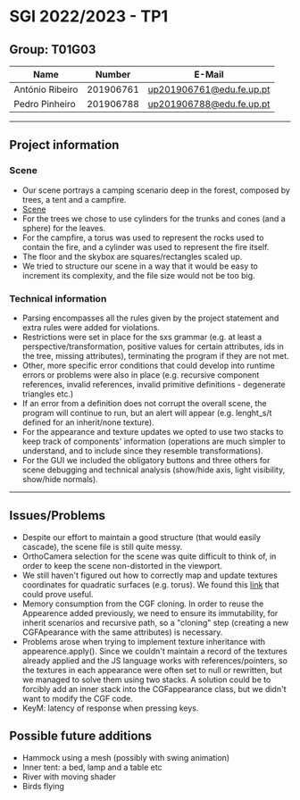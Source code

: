 # SGI 2022/2023 - TP1

## Group: T01G03

| Name             | Number    | E-Mail             |
| ---------------- | --------- | ------------------ |
| António Ribeiro         | 201906761 | up201906761@edu.fe.up.pt|
| Pedro Pinheiro         | 201906788 | up201906788@edu.fe.up.pt|

----

## Project information

### Scene

- Our scene portrays a camping scenario deep in the forest, composed by trees, a tent and a campfire.
- [Scene](tp1/scenes/SGI_TP1_XML_T01_G03_v01.xml)
- For the trees we chose to use cylinders for the trunks and cones (and a sphere) for the leaves. 
- For the campfire, a torus was used to represent the rocks used to contain the fire,
  and a cylinder was used to represent the fire itself.
- The floor and the skybox are squares/rectangles scaled up. 
- We tried to structure our scene in a way that it would be easy to increment its complexity,
  and the file size would not be too big.

### Technical information

- Parsing encompasses all the rules given by the project statement and extra rules were added for violations. 
- Restrictions were set in place for the sxs grammar (e.g. at least a perspective/transformation, positive values for certain attributes,
ids in the tree, missing attributes), terminating the program if they are not met.
- Other, more specific error conditions that could develop into runtime errors or problems
were also in place (e.g. recursive component references, invalid references, invalid primitive definitions - degenerate triangles etc.)
- If an error from a definition does not corrupt the overall scene, the program will continue to run,
but an alert will appear (e.g. lenght_s/t defined for an inherit/none texture). 
- For the appearance and texture updates we opted to use two stacks to keep track of components' information
(operations are much simpler to understand, and to include since they resemble transformations).
- For the GUI we included the obligatory buttons and three others for scene debugging and technical analysis (show/hide axis, light visibility, show/hide normals).

----

## Issues/Problems


- Despite our effort to maintain a good structure (that would easily cascade), the scene file is still quite messy.
- OrthoCamera selection for the scene was quite difficult to think of, in order to keep the scene non-distorted in the viewport.
- We still haven't figured out how to correctly map and update textures coordinates for quadratic surfaces (e.g. torus).
We found this [link](https://gamedev.stackexchange.com/questions/197931/how-can-i-correctly-map-a-texture-onto-a-sphere) that could prove useful.
- Memory consumption from the CGF cloning. In order to reuse the Appearence added previously, we need to ensure its immutability,
for inherit scenarios and recursive path, so a "cloning" step (creating a new CGFApearance with the same attributes) is necessary.
- Problems arose when trying to implement texture inheritance with appearence.apply(). 
Since we couldn't maintain a record of the textures already applied and the JS language works with references/pointers,
so the textures in each appearance were often set to null or rewritten, but we managed to solve them using two stacks.
A solution could be to forcibly add an inner stack into the CGFappearance class, but we didn't want to modify the CGF code.
- KeyM: latency of response when pressing keys.


## Possible future additions

- Hammock using a mesh (possibly with swing animation)
- Inner tent: a bed, lamp and a table etc
- River with moving shader
- Birds flying